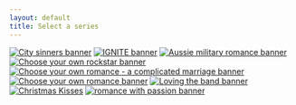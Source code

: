 ```yaml
---
layout: default
title: Select a series
---
```

[![City sinners banner]({{site.baseurl}}/images/carousel/web-banner-city-sinners.png)]({{site.baseurl}}/series/city-sinners)
[![IGNITE banner]({{site.baseurl}}/images/carousel/web-banner-ignite.png)]({{site.baseurl}}/series/ignite)
[![Aussie military romance banner]({{site.baseurl}}/images/carousel/web-banner-military-series.png)]({{site.baseurl}}/series/aussie-military-romance)
[![Choose your own rockstar banner]({{site.baseurl}}/images/carousel/web-banner-cyorr.png)]({{site.baseurl}}/series/choose-your-own-rockstar)
[![Choose your own romance - a complicated marriage banner]({{site.baseurl}}/images/carousel/web-banner-cyow.png)]({{site.baseurl}}/series/choose-your-own-wive)
[![Choose your own romance banner]({{site.baseurl}}/images/carousel/web-banner-cyo.png)]({{site.baseurl}}/series/cyo)
[![Loving the band banner]({{site.baseurl}}/images/carousel/web-banner-loving-the-band.png)]({{site.baseurl}}/series/loving-the-band)
[![Christmas Kisses]({{site.baseurl}}/images/carousel/web-banner-christmas-kisses.png)]({{site.baseurl}}/series/christmas-kisses)
[![romance with passion banner]({{site.baseurl}}/images/carousel/web-banner-romance.png)]({{site.baseurl}}/series/romance-with-passion)
